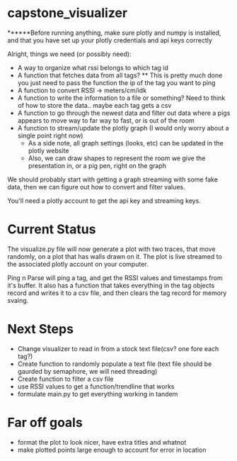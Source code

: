 # capstone_visualizer

******Before running anything, make sure plotly and numpy is installed, and that you have set up your plotly credentials and api keys correctly

Alright, things we need (or possibly need):
- A way to organize what rssi belongs to which tag id
- A function that fetches data from all tags?
    ** This is pretty much done you just need to pass the function the ip of the tag you want to ping
- A function to convert RSSI -> meters/cm/idk
- A function to write the information to a file or something? Need to think of how to store the data.. maybe each tag gets a csv
- A function to go through the newest data and filter out data where a pigs appears to move way to far way to fast, or is out of the room
- A function to stream/update the plotly graph (I would only worry about a single point right now)
    - As a side note, all graph settings (looks, etc) can be updated in the plotly website
    - Also, we can draw shapes to represent the room we give the presentation in, or a pig pen, right on the graph
    

We should probably start with getting a graph streaming with some fake data, then we can figure out how to convert and filter values.

You'll need a plotly account to get the api key and streaming keys.

# Current Status
The visualize.py file will now generate a plot with two traces, that move randomly, on a plot that has walls drawn on it. The plot is live streamed to the associated plotly account on your computer.

Ping n Parse will ping a tag, and get the RSSI values and timestamps from it's buffer. It also has a function that takes everything in the tag objects record and writes it to a csv file, and then clears the tag record for memory svaing.

# Next Steps
- Change visualizer to read in from a stock text file(csv? one fore each tag?)
- Create function to randomly populate a text file (text file should be gaurded by semaphore, we will need threading)
- Create function to filter a csv file
- use RSSI values to get a function/trendline that works
- formulate main.py to get everything working in tandem

# Far off goals
- format the plot to look nicer, have extra titles and whatnot
- make plotted points large enough to account for error in location


